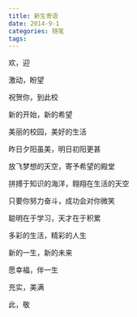 ```yaml
---
title: 新生寄语
date: 2014-9-1
categories: 随笔
tags: 
---
```


欢，迎

激动，盼望

祝贺你，到此校

新的开始，新的希望

美丽的校园，美好的生活

昨日夕阳虽美，明日初阳更甚

放飞梦想的天空，寄予希望的殿堂

拼搏于知识的海洋，翱翔在生活的天空

只要你努力奋斗，成功会对你微笑

聪明在于学习，天才在于积累

多彩的生活，精彩的人生

新的一生，新的未来

愿幸福，伴一生

充实，美满

此，敬